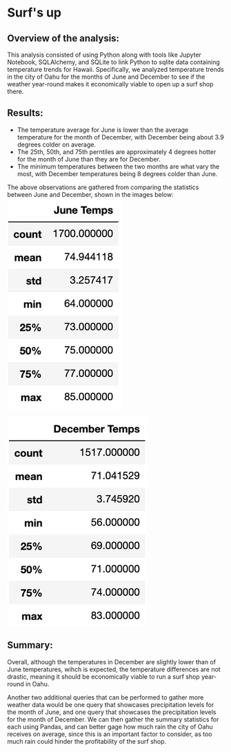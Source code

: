 # Surf's up

## Overview of the analysis:
This analysis consisted of using Python along with tools like Jupyter Notebook, SQLAlchemy, and SQLite to link Python to sqlite data containing temperature trends for Hawaii. Specifically, we analyzed temperature trends in the city of Oahu for the months of June and December to see if the weather year-round makes it economically viable to open up a surf shop there.

## Results:
- The temperature average for June is lower than the average temperature for the month of December, with December being about 3.9 degrees colder on average.
- The 25th, 50th, and 75th perntiles are approximately 4 degrees hotter for the month of June than they are for December.
- The minimum temperatures between the two months are what vary the most, with December temperatures being 8 degrees colder than June.

The above observations are gathered from comparing the statistics between June and December, shown in the images below:
![June_Temps](/June_Temps.png)

![December_Temps](/December_Temps.png)

## Summary:
Overall, although the temperatures in December are slightly lower than of June temperatures, wihch is expected, the temperature differences are not drastic, meaning it should be economically viable to run a surf shop year-round in Oahu. 

Another two additional queries that can be performed to gather more weather data would be one query that showcases precipitation levels for the month of June, and one query that showcases the precipitation levels for the month of December. We can then gather the summary statistics for each using Pandas, and can better gage how much rain the city of Oahu receives on average, since this is an important factor to consider, as too much rain could hinder the profitability of the surf shop.

